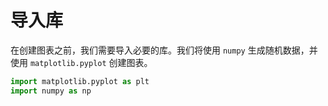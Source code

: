 # 导入库

在创建图表之前，我们需要导入必要的库。我们将使用 `numpy` 生成随机数据，并使用 `matplotlib.pyplot` 创建图表。

```python
import matplotlib.pyplot as plt
import numpy as np
```
